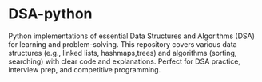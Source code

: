 # DSA-python
Python implementations of essential Data Structures and Algorithms (DSA) for learning and problem-solving. This repository covers various data structures (e.g., linked lists, hashmaps,trees) and algorithms (sorting, searching) with clear code and explanations. Perfect for DSA practice, interview prep, and competitive programming.
